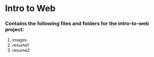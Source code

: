 # Intro to Web

### Contains the following files and folders for the intro-to-web project:
1. images
2. resume1
3. resume2
